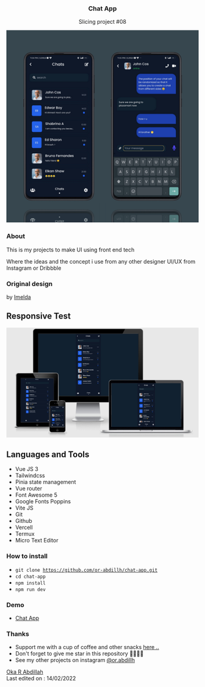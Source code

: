 <h3 align="center">Chat App</h3>
<p align="center">Slicing project #08</p>
<img src="./src/assets/banner.png" />

### About
This is my projects to make UI using front end tech 

Where the ideas and the concept i use from any other designer UI/UX from Instagram or Dribbble

### Original design
by [Imelda](https://dribbble.com/shots/17486130-Chat-App)

## Responsive Test
<img src="./src/assets/responsive-banner.png" />

## Languages and Tools
- Vue JS 3
- Tailwindcss
- Pinia state management
- Vue router
- Font Awesome 5
- Google Fonts Poppins
- Vite JS
- Git 
- Github
- Vercell
- Termux
- Micro Text Editor

### How to install
- <code>git clone https://github.com/or-abdillh/chat-app.git </code>
- <code>cd chat-app</code>
- <code>npm install</code>
- <code>npm run dev</code>

### Demo 
- [Chat App](https://chat-app-1-one.vercel.app/)

### Thanks 
- Support me with a cup of coffee and other snacks [here ..](https://saweria.co/orabdillh)
- Don't forget to give me star in this repository 🙏🏻🙏🏻
- See my other projects on instagram [@or.abdillh](http://www.instagram.com/or.abdillh)

[Oka R Abdillah ](http://github.com/or-abdillh)
<br>
Last edited on : 14/02/2022